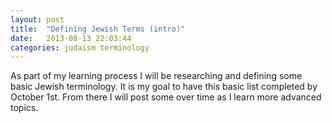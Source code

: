 ```yaml
---
layout: post
title:  "Defining Jewish Terms (intro)"
date:   2013-08-13 22:03:44
categories: judaism terminology
---
```


As part of my learning process I will be researching and defining some basic Jewish terminology. It is my goal to have this basic list completed by October 1st. From there I will post some over time as I learn more advanced topics.

